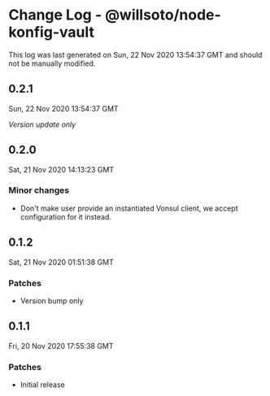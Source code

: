# Change Log - @willsoto/node-konfig-vault

This log was last generated on Sun, 22 Nov 2020 13:54:37 GMT and should not be manually modified.

## 0.2.1
Sun, 22 Nov 2020 13:54:37 GMT

_Version update only_

## 0.2.0
Sat, 21 Nov 2020 14:13:23 GMT

### Minor changes

- Don't make user provide an instantiated Vonsul client, we accept configuration for it instead.

## 0.1.2
Sat, 21 Nov 2020 01:51:38 GMT

### Patches

- Version bump only

## 0.1.1
Fri, 20 Nov 2020 17:55:38 GMT

### Patches

- Initial release

